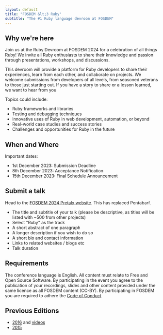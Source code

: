 ```yaml
---
layout: default
title: "FOSDEM &lt;3 Ruby"
subtitle: "The #1 Ruby language devroom at FOSDEM"
---
```


## Why we're here

Join us at the Ruby Devroom at FOSDEM 2024 for a celebration of all things Ruby! 
We invite all Ruby enthusiasts to share their knowledge and passion through presentations, workshops, and discussions.

This devroom will provide a platform for Ruby developers to share their experiences, learn from each other, and collaborate on projects. 
We welcome submissions from developers of all levels, from seasoned veterans to those just starting out. 
If you have a story to share or a lesson learned, we want to hear from you

Topics could include:

- Ruby frameworks and libraries
- Testing and debugging techniques
- Innovative uses of Ruby in web development, automation, or beyond
- Real-world case studies and success stories
- Challenges and opportunities for Ruby in the future

## When and Where

Important dates:
- 1st December 2023: Submission Deadline 
- 8th December 2023: Acceptance Notification 
- 15th December 2023: Final Schedule Announcement

## Submit a talk

Head to the [FOSDEM 2024 Pretalx website](https://pretalx.fosdem.org/fosdem-2024/cfp). This has
replaced Pentabarf.

* The title and subtitle of your talk (please be descriptive, as titles will be listed with ~500 from other projects)
* Select "Ruby" as the track
* A short abstract of one paragraph
* A longer description if you wish to do so
* A short bio and contact information
* Links to related websites / blogs etc
* Talk duration

## Requirements

The conference language is English. All content must relate to Free and Open Source Software. By participating in the event you agree to the publication of your recordings, slides and other content provided under the same licence as all FOSDEM content (CC-BY). By participating in FOSDEM you are required to adhere the [Code of Conduct](https://fosdem.org/2024/practical/conduct/)

## Previous Editions

* [2016](https://archive.fosdem.org/2016/schedule/track/ruby/) and [videos](videos.html)
* [2015](https://archive.fosdem.org/2015/schedule/track/ruby/)
